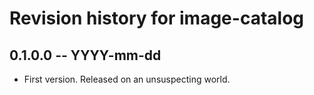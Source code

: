 # Revision history for image-catalog

## 0.1.0.0 -- YYYY-mm-dd

* First version. Released on an unsuspecting world.
